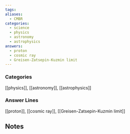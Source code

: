 ```yaml
---
tags:
aliases:
  - CMBR
categories:
  - science
  - physics
  - astronomy
  - astrophysics
answers:
  - proton
  - cosmic ray
  - Greisen-Zatsepin-Kuzmin limit
---
```

### Categories
[[physics]], [[astronomy]], [[astrophysics]]
### Answer Lines
[[proton]], [[cosmic ray]], [[Greisen-Zatsepin-Kuzmin limit]]
## Notes

